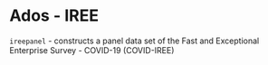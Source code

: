 # Ados - IREE

`ireepanel` - constructs a panel data set of the Fast and Exceptional Enterprise Survey - COVID-19 (COVID-IREE) 
